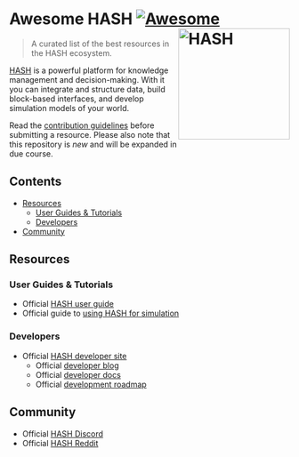 # Awesome HASH [![Awesome](https://awesome.re/badge.svg)](https://awesome.re) [<img src="https://hash.ai/cdn-cgi/imagedelivery/EipKtqu98OotgfhvKf6Eew/b277e84b-2f91-437c-dedf-8c50bbc41e00/public" width="200" align="right" alt="HASH">](https://hash.ai/?utm_medium=organic&utm_source=github_readme_awesomehash-repo_root)

> A curated list of the best resources in the HASH ecosystem.

[HASH](https://github.com/hashintel/hash) is a powerful platform for knowledge management and decision-making. With it you can integrate and structure data, build block-based interfaces, and develop simulation models of your world.

Read the [contribution guidelines](CONTRIBUTING.md) before submitting a resource. Please also note that this repository is *new* and will be expanded in due course.

## Contents

* [Resources](#resources)
    * [User Guides & Tutorials](#user-guides--tutorials)
    * [Developers](#developers)
* [Community](#community)

## Resources

### User Guides & Tutorials
* Official [HASH user guide](https://hash.ai/docs?utm_medium=organic&utm_source=github_readme_awesomehash-repo_root)
* Official guide to [using HASH for simulation](https://hash.ai/docs/simulation?utm_medium=organic&utm_source=github_readme_awesomehash-repo_root)

### Developers
* Official [HASH developer site](https://hash.dev/?utm_medium=organic&utm_source=github_readme_awesomehash-repo_root)
    * Official [developer blog](https://hash.dev/blog?utm_medium=organic&utm_source=github_readme_awesomehash-repo_root)
    * Official [developer docs](https://hash.dev/docs?utm_medium=organic&utm_source=github_readme_awesomehash-repo_root)
    * Official [development roadmap](https://hash.dev/roadmap?utm_medium=organic&utm_source=github_readme_awesomehash-repo_root)

## Community
* Official [HASH Discord](https://hash.ai/discord?utm_medium=organic&utm_source=github_readme_awesomehash-repo_root)
* Official [HASH Reddit](https://www.reddit.com/r/hashintel/)
